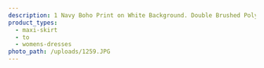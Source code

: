 ```yaml
---
description: 1 Navy Boho Print on White Background. Double Brushed Poly
product_types:
  - maxi-skirt
  - to
  - womens-dresses
photo_path: /uploads/1259.JPG
---
```


